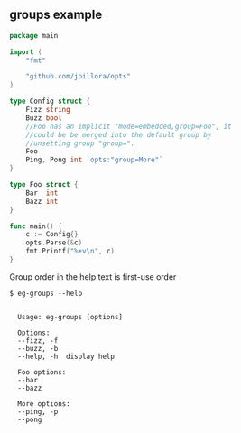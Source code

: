 ## groups example

<!--tmpl,code=go:cat main.go -->
``` go 
package main

import (
	"fmt"

	"github.com/jpillora/opts"
)

type Config struct {
	Fizz string
	Buzz bool
	//Foo has an implicit "mode=embedded,group=Foo", it
	//could be be merged into the default group by
	//unsetting group "group=".
	Foo
	Ping, Pong int `opts:"group=More"`
}

type Foo struct {
	Bar  int
	Bazz int
}

func main() {
	c := Config{}
	opts.Parse(&c)
	fmt.Printf("%+v\n", c)
}
```
<!--/tmpl-->

Group order in the help text is first-use order

```
$ eg-groups --help
```

<!--tmpl,code=plain:go build -o eg-groups && ./eg-groups --help ; rm eg-groups -->
``` plain 

  Usage: eg-groups [options]

  Options:
  --fizz, -f
  --buzz, -b
  --help, -h  display help

  Foo options:
  --bar
  --bazz

  More options:
  --ping, -p
  --pong

```
<!--/tmpl-->
